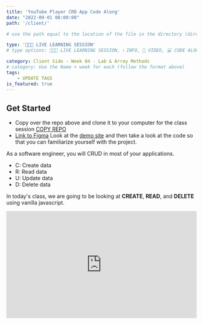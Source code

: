 ```yaml
---
title: 'YouTube Player CRD App Code Along'
date: "2022-09-01 08:00:00"
path: '/client/'

# use the path equal to the location of the file in the directory (directory structure)

type: '👩🏽‍🏫 LIVE LEARNING SESSION'
# type options: 👩🏽‍🏫 LIVE LEARNING SESSION, ℹ️ INFO, 🎥 VIDEO, 💻 CODE ALONG, 🥼LAB, ↩️ REVIEW/NOTES, 👥 GROUP LEARNING, 👷🏼‍♂️ GROUP PROJECT, 🧠 ASSESSMENT, 📝 ASSIGNMENT

category: Client Side - Week 04 - Lab & Array Methods
# category: Use the Name + week for each (follow the format above)
tags: 
    - UPDATE TAGS
is_featured: true
---
```

## Get Started
 - Copy over the repo above and clone it to your computer for the class session 
<a class="rn-button btn-purple" href="https://githubtools.reppedintech.com/u/codetracker-learning/PRACTICE-youtube-player" target="_blank">COPY REPO</a>
- [Link to Figma](https://www.figma.com/file/a9u6jgrRWvhFZf9Rextjhv/Jam?node-id=0%3A1)
Look at the [demo site](https://drt-youtube-player.netlify.app/#) and then take a look at the code so that you can familiarize yourself with the project.

As a software engineer, you will CRUD in most of your applications.
- C: Create data
- R: Read data
- U: Update data
- D: Delete data

In today's class, we are going to be looking at **CREATE**, **READ**, and **DELETE** using vanilla javascript.

<div style='padding:56.25% 0 0 0;position:relative;'><iframe src='https://vimeo.com/showcase/9809830/embed' allowfullscreen frameborder='0' style='position:absolute;top:0;left:0;width:100%;height:100%;'></iframe></div>
